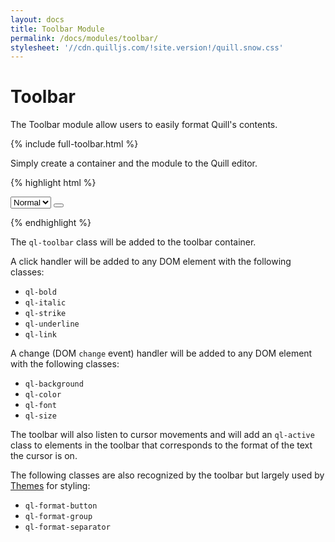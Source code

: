 ```yaml
---
layout: docs
title: Toolbar Module
permalink: /docs/modules/toolbar/
stylesheet: '//cdn.quilljs.com/!site.version!/quill.snow.css'
---
```


# Toolbar

The Toolbar module allow users to easily format Quill's contents.

<div class="quill-wrapper">
  <div id="toolbar-toolbar" class="toolbar">
  {% include full-toolbar.html %}
  </div>
  <div id="toolbar-editor" class="editor"></div>
</div>
<script src="//cdn.quilljs.com/{{site.version}}/quill.js"></script>
<script>
  var editor = new Quill('#toolbar-editor', {
    modules: {
      toolbar: { container: '#toolbar-toolbar' }
    },
    theme: 'snow'
  });
</script>

Simply create a container and the module to the Quill editor.

{% highlight html %}
<!-- Create toolbar container -->
<div id="toolbar">
  <!-- Add font size dropdown -->
  <select class="ql-size">
    <option value="small">Small</option>
    <option value="normal" selected>Normal</option>
    <option value="large">Large</option>
    <option value="huge">Huge</option>
  </select>
  <!-- Add a bold button -->
  <button class="ql-bold"></button>
</div>
<div id="editor"></div>

<!-- Initialize editor and toolbar -->
<script>
  var editor = new Quill('#editor');
  editor.addModule('toolbar', {
    container: '#toolbar'     // Selector for toolbar container
  });
</script>
{% endhighlight %}

The `ql-toolbar` class will be added to the toolbar container.

A click handler will be added to any DOM element with the following classes:

- `ql-bold`
- `ql-italic`
- `ql-strike`
- `ql-underline`
- `ql-link`

A change (DOM `change` event) handler will be added to any DOM element with the following classes:

- `ql-background`
- `ql-color`
- `ql-font`
- `ql-size`

The toolbar will also listen to cursor movements and will add an `ql-active` class to elements in the toolbar that corresponds to the format of the text the cursor is on.

The following classes are also recognized by the toolbar but largely used by [Themes](/docs/themes/) for styling:

- `ql-format-button`
- `ql-format-group`
- `ql-format-separator`
